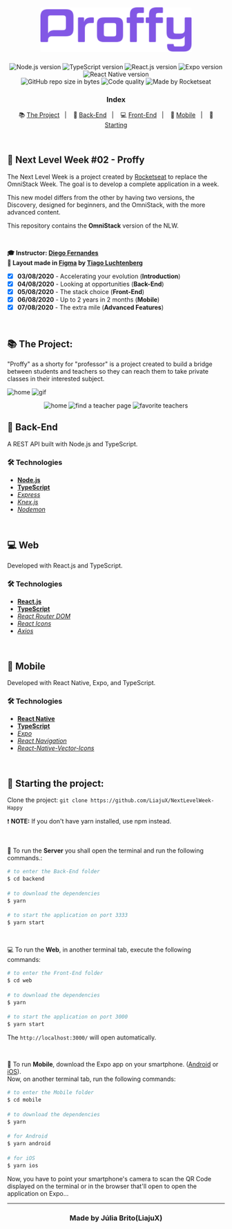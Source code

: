 <h1 align="center">
  <img src="./web/src/assets/images/readme-logo.svg" alt="Proffy" width="350px">
</h1>

<p align="center">
  <img alt="Node.js version" src="https://img.shields.io/badge/Node.js-v12.16.1-689f63?style=flat&logoColor=689f63&logo=node.js">
  
  <img alt="TypeScript version" src="https://img.shields.io/badge/TypeScript-v3.9.3-007acc?style=flat&logoColor=007acc&logo=typescript">
  
  <img alt="React.js version" src="https://img.shields.io/badge/React.js-v16.13.1-60dafb?style=flat&logoColor=60dafb&logo=react">

  <img alt="Expo version" src="https://img.shields.io/badge/Expo-v36.0.0-blue?style=flat&logo=expo">

  <img alt="React Native version" src="https://img.shields.io/badge/React_Native-v0.62.2-7159c1?style=flat&logoColor=60dafb&logo=react">
  
  <br>
  
  <img alt="GitHub repo size in bytes" src="https://img.shields.io/github/repo-size/LiajuX/NextLevelWeek-Proffy?color=green">
  
  <img alt="Code quality" src="https://api.codacy.com/project/badge/Grade/722ecf5da4644001995eba58bb45bfe9">
  
  <img alt="Made by Rocketseat" src="https://img.shields.io/github/license/Liajux/NextLevelWeek-Proffy">
</p>

<h3 align="center">
  Index
</h3>

<p align="center">
  📚 <a href="#%EF%B8%8F-the-project">The Project</a>&nbsp;&nbsp;&nbsp;|&nbsp;&nbsp;&nbsp;
  🤖 <a href="#-back-end">Back-End</a>&nbsp;&nbsp;&nbsp;|&nbsp;&nbsp;&nbsp;
  💻 <a href="#-front-end">Front-End</a>&nbsp;&nbsp;&nbsp;|&nbsp;&nbsp;&nbsp;
  📱 <a href="#-mobile">Mobile</a>&nbsp;&nbsp;&nbsp;|&nbsp;&nbsp;&nbsp;
  🏁 <a href="#-starting-the-project">Starting</a>
</p>

<br>

## 🚀 Next Level Week #02 - Proffy  
The Next Level Week is a project created by [Rocketseat](https://rocketseat.com.br/) to replace the OmniStack Week. The goal is to develop a complete application in a week.

This new model differs from the other by having two versions, the Discovery, designed for beginners, and the OmniStack, with the more advanced content.

This repository contains the **OmniStack** version of the NLW.

<br>

**🎓  Instructor: [Diego Fernandes](https://www.linkedin.com/in/diego-schell-fernandes/)**<br>
**🎨  Layout made in [Figma](https://www.figma.com/) by [Tiago Luchtenberg](https://www.linkedin.com/in/tiago-luchtenberg-0b9a3b97/)**<br>

- [X] **03/08/2020** - Accelerating your evolution (**Introduction**)
- [X] **04/08/2020** - Looking at opportunities (**Back-End**)
- [X] **05/08/2020** - The stack choice (**Front-End**)
- [X] **06/08/2020** - Up to 2 years in 2 months (**Mobile**)
- [X] **07/08/2020** - The extra mile (**Advanced Features**)

<br> 

## 📚 The Project:

"Proffy" as a shorty for "professor" is a project created to build a bridge between students and teachers so they can reach them to take private classes in their interested subject. 

![home](https://user-images.githubusercontent.com/53796370/104262466-6b634f80-5466-11eb-83cf-bb9d4fccdb7e.png)
![gif](https://user-images.githubusercontent.com/53796370/104263599-a9617300-5468-11eb-99eb-550bf305851e.gif)

<div align="center">
  <img src="https://user-images.githubusercontent.com/53796370/104262576-a49bbf80-5466-11eb-9a8f-ff264185a92c.png" alt="home" width="250">
  <img src="https://user-images.githubusercontent.com/53796370/104262579-a6658300-5466-11eb-81a1-fbab71613617.png" alt="find a teacher page" width="250">
  <img src="https://user-images.githubusercontent.com/53796370/104262582-a8c7dd00-5466-11eb-870f-9a5efef4f97a.png" alt="favorite teachers" width="250">
</div>

## 🤖 Back-End
A REST API built with Node.js and TypeScript.

### 🛠 Technologies
- **[Node.js](https://nodejs.org/en/)**
- **[TypeScript](https://www.typescriptlang.org/)**
- *[Express](https://expressjs.com/pt-br/)*
- *[Knex.js](http://knexjs.org/)*
- *[Nodemon](https://nodemon.io/)*

<br>

## 💻 Web
Developed with React.js and TypeScript.

### 🛠 Technologies
- **[React.js](https://reactjs.org/)**
- **[TypeScript](https://www.typescriptlang.org/)**
- *[React Router DOM](https://reacttraining.com/react-router/web/guides/quick-start)*
- *[React Icons](https://react-icons.netlify.com/#/)*
- *[Axios](https://nodemon.io/)*

<br>

## 📱 Mobile
Developed with React Native, Expo, and TypeScript.

### 🛠 Technologies
- **[React Native](https://reactnative.dev/)**
- **[TypeScript](https://www.typescriptlang.org/)**
- *[Expo](https://expo.io/)*
- *[React Navigation](https://reactnavigation.org/)*
- *[React-Native-Vector-Icons](https://github.com/oblador/react-native-vector-icons)*

<br>

## 🏁 Starting the project:

Clone the project: `git clone https://github.com/LiajuX/NextLevelWeek-Happy`

❗ **NOTE:** If you don't have yarn installed, use npm instead.

<br>

🤖 To run the **Server** you shall open the terminal and run the following commands.:

````zsh
# to enter the Back-End folder
$ cd backend

# to download the dependencies
$ yarn

# to start the application on port 3333
$ yarn start
````

<br>

💻 To run the **Web**, in another terminal tab, execute the following commands:

````zsh
# to enter the Front-End folder
$ cd web

# to download the dependencies
$ yarn

# to start the application on port 3000
$ yarn start
````
The `http://localhost:3000/` will open automatically.

<br>

📱 To run **Mobile**, download the Expo app on your smartphone. ([Android](https://play.google.com/store/apps/details?id=host.exp.exponent&hl=pt_BR) or [iOS](https://apps.apple.com/br/app/expo-client/id982107779)).
<br>Now, on another terminal tab, run the following commands:

````zsh
# to enter the Mobile folder
$ cd mobile

# to download the dependencies
$ yarn

# for Android
$ yarn android

# for iOS
$ yarn ios
````
Now, you have to point your smartphone's camera to scan the QR Code displayed on the terminal or in the browser that'll open to open the application on Expo...

---

<h3 align="center" >
  Made by Júlia Brito(LiajuX)
</h3>
